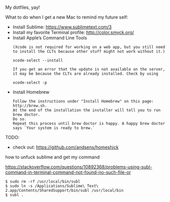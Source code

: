 My dotfiles, yay!

What to do when I get a new Mac to remind my future self:

- Install Sublime: https://www.sublimetext.com/3
- Install my favorite Terminal profile: http://color.smyck.org/
- Install Apple’s Command Line Tools
  ```
  (Xcode is not required for working on a web app, but you still need to install the CLTs because other stuff might not work without it.)

  xcode-select --install

  If you get an error that the update is not available on the server, it may be because the CLTs are already installed. Check by using

  xcode-select -p
  ```
- Install Homebrew
  ```
  Follow the instructions under "Install Homebrew" on this page: http://brew.sh.
  At the end of the installation the installer will tell you to run brew doctor.
  Do so.
  Repeat this process until brew doctor is happy. A happy brew doctor says `Your system is ready to brew.`
  ```

TODO:

- check out: https://github.com/andsens/homeshick

how to unfuck sublime and get my command 

https://stackoverflow.com/questions/10892368/problems-using-subl-command-in-terminal-command-not-found-no-such-file-or

```
$ sudo rm -rf /usr/local/bin/subl
$ sudo ln -s /Applications/Sublime\ Text\ 2.app/Contents/SharedSupport/bin/subl /usr/local/bin
$ subl .
```
